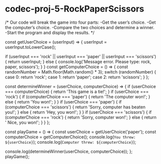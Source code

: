 # codec-proj-5-RockPaperScissors
/* Our code will break the game into four parts:
-Get the user’s choice.
-Get the computer’s choice.
-Compare the two choices and determine a winner.
-Start the program and display the results. */


const getUserChoice = (userInput) => {
userInput = userInput.toLowerCase();

if (userInput === 'rock' || userInput === 'paper' || userInput === 'scissors') {
 return userInput; 
 } else {
console.log('Message error. Please type: rock, paper, scissors');
 }
}
const getComputerChoice = () => { 
const randomNumber = Math.floor(Math.random() * 3);
 switch (randomNumber) {
   case 0: 
    return 'rock';
   case 1: 
    return 'paper';
   case 2: 
    return 'scissors';
 }
};


const determineWinner = (userChoice, computerChoice) => { 
  if (userChoice === computerChoice) {
    return 'This game is a tie!';
  }
if (userChoice === 'rock') {
  if (computerChoice === 'paper') {
  return 'The computer won!';
} else {
  return 'You won!';
 }
}
if (userChoice === 'paper') {
  if (computerChoice === 'scissors') {
    return 'Sorry, computer has beaten you!';
  } else {
  return 'Hey, you won!';
}
}
if (userChoice === 'scissors') {
  if (computerChoice === 'rock') {
    return 'Sorry, computer won!';
  } else {
    return ' Nice, you won!';
   }
  }
 };

const playGame = () => {
  const userChoice = getUserChoice('paper');
 const computerChoice = getComputerChoice();
 console.log(`You threw: ${userChoice}`);
 console.log(`Computer threw: ${computerChoice}`);

 console.log(determineWinner(userChoice, computerChoice));
};
playGame();
